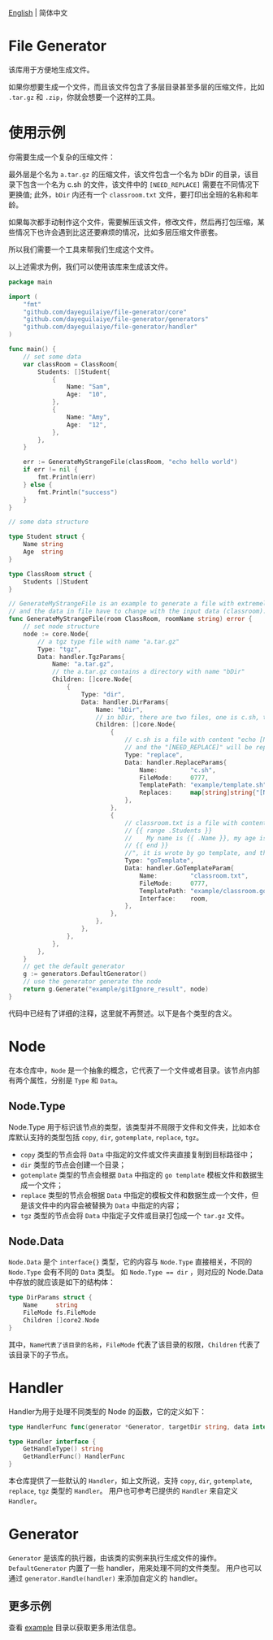 [English](README.md) | 简体中文

# File Generator

该库用于方便地生成文件。

如果你想要生成一个文件，而且该文件包含了多层目录甚至多层的压缩文件，比如 `.tar.gz` 和 `.zip`，你就会想要一个这样的工具。

# 使用示例
你需要生成一个复杂的压缩文件：

最外层是个名为 `a.tar.gz` 的压缩文件，该文件包含一个名为 bDir 的目录，该目录下包含一个名为 c.sh 的文件，该文件中的 `[NEED_REPLACE]` 需要在不同情况下更换值; 此外，`bDir` 内还有一个 `classroom.txt` 文件，要打印出全班的名称和年龄。

如果每次都手动制作这个文件，需要解压该文件，修改文件，然后再打包压缩，某些情况下也许会遇到比这还要麻烦的情况，比如多层压缩文件嵌套。

所以我们需要一个工具来帮我们生成这个文件。

以上述需求为例，我们可以使用该库来生成该文件。

```go
package main

import (
	"fmt"
	"github.com/dayeguilaiye/file-generator/core"
	"github.com/dayeguilaiye/file-generator/generators"
	"github.com/dayeguilaiye/file-generator/handler"
)

func main() {
	// set some data
	var classRoom = ClassRoom{
		Students: []Student{
			{
				Name: "Sam",
				Age:  "10",
			},
			{
				Name: "Amy",
				Age:  "12",
			},
		},
	}

	err := GenerateMyStrangeFile(classRoom, "echo hello world")
	if err != nil {
		fmt.Println(err)
	} else {
		fmt.Println("success")
	}
}

// some data structure

type Student struct {
	Name string
	Age  string
}

type ClassRoom struct {
	Students []Student
}

// GenerateMyStrangeFile is an example to generate a file with extremely deep layers,
// and the data in file have to change with the input data (classroom).
func GenerateMyStrangeFile(room ClassRoom, roomName string) error {
	// set node structure
	node := core.Node{
		// a tgz type file with name "a.tar.gz"
		Type: "tgz",
		Data: handler.TgzParams{
			Name: "a.tar.gz",
			// the a.tar.gz contains a directory with name "bDir"
			Children: []core.Node{
				{
					Type: "dir",
					Data: handler.DirParams{
						Name: "bDir",
						// in bDir, there are two files, one is c.sh, the other is classroom.txt
						Children: []core.Node{
							{
								// c.sh is a file with content "echo [NEED_REPLACE]",
								// and the "[NEED_REPLACE]" will be replaced with the input data (roomName)
								Type: "replace",
								Data: handler.ReplaceParams{
									Name:         "c.sh",
									FileMode:     0777,
									TemplatePath: "example/template.sh",
									Replaces:     map[string]string{"[NEED_REPLACE]": roomName},
								},
							},
							{
								// classroom.txt is a file with content "
								// {{ range .Students }}
								//    My name is {{ .Name }}, my age is {{ .Age }}.
								// {{ end }}
								//", it is wrote by go template, and the data in file will be replaced with the input data (room)
								Type: "goTemplate",
								Data: handler.GoTemplateParam{
									Name:         "classroom.txt",
									FileMode:     0777,
									TemplatePath: "example/classroom.gotemplate",
									Interface:    room,
								},
							},
						},
					},
				},
			},
		},
	}
	// get the default generator
	g := generators.DefaultGenerator()
	// use the generator generate the node
	return g.Generate("example/gitIgnore_result", node)
}

```

代码中已经有了详细的注释，这里就不再赘述。以下是各个类型的含义。
# Node
在本仓库中，`Node` 是一个抽象的概念，它代表了一个文件或者目录。该节点内部有两个属性，分别是 `Type` 和 `Data`。

## Node.Type
Node.Type 用于标识该节点的类型，该类型并不局限于文件和文件夹，比如本仓库默认支持的类型包括 `copy`, `dir`, `gotemplate`, `replace`, `tgz`。
- `copy` 类型的节点会将 `Data` 中指定的文件或文件夹直接复制到目标路径中；
- `dir` 类型的节点会创建一个目录；
- `gotemplate` 类型的节点会根据 `Data` 中指定的 `go template` 模板文件和数据生成一个文件；
- `replace` 类型的节点会根据 `Data` 中指定的模板文件和数据生成一个文件，但是该文件中的内容会被替换为 `Data` 中指定的内容；
- `tgz` 类型的节点会将 `Data` 中指定子文件或目录打包成一个 `tar.gz` 文件。

## Node.Data
`Node.Data` 是个 `interface{}` 类型，它的内容与 `Node.Type` 直接相关，不同的 `Node.Type` 会有不同的 `Data` 类型。
如 `Node.Type == dir` ，则对应的 Node.Data 中存放的就应该是如下的结构体：

```go
type DirParams struct {
	Name     string
	FileMode fs.FileMode
	Children []core2.Node
}
```
其中，`Name代表了该目录的名称`，`FileMode` 代表了该目录的权限，`Children` 代表了该目录下的子节点。

# Handler
Handler为用于处理不同类型的 Node 的函数，它的定义如下：
```go
type HandlerFunc func(generator *Generator, targetDir string, data interface{}) error

type Handler interface {
	GetHandleType() string
	GetHandlerFunc() HandlerFunc
}
```
本仓库提供了一些默认的 `Handler`，如上文所说，支持 `copy`, `dir`, `gotemplate`, `replace`, `tgz` 类型的 `Handler`。
用户也可参考已提供的 `Handler` 来自定义 `Handler`。

# Generator
`Generator` 是该库的执行器，由该类的实例来执行生成文件的操作。`DefaultGenerator` 内置了一些 handler，用来处理不同的文件类型。
用户也可以通过 `generator.Handle(handler)` 来添加自定义的 handler。

## 更多示例

查看 [example](example) 目录以获取更多用法信息。